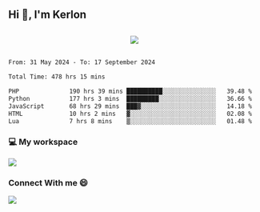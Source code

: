 ## Hi 👋, I'm Kerlon

<p align="center" style="margin: 30px;">
 
 <img src="https://skillicons.dev/icons?i=html,css,bootstrap,js,nodejs,jquery,python,flask,php,mysql,lua,sqlite,firebase">


</p>
<!--START_SECTION:waka-->

```txt
From: 31 May 2024 - To: 17 September 2024

Total Time: 478 hrs 15 mins

PHP              190 hrs 39 mins ██████████░░░░░░░░░░░░░░░   39.48 %
Python           177 hrs 3 mins  █████████░░░░░░░░░░░░░░░░   36.66 %
JavaScript       68 hrs 29 mins  ███▓░░░░░░░░░░░░░░░░░░░░░   14.18 %
HTML             10 hrs 2 mins   ▓░░░░░░░░░░░░░░░░░░░░░░░░   02.08 %
Lua              7 hrs 8 mins    ▒░░░░░░░░░░░░░░░░░░░░░░░░   01.48 %
```

<!--END_SECTION:waka-->


<p align="center">
 <h3>💻 My workspace</h3>
    <img src="https://skillicons.dev/icons?i=mint" />
</p>

<p align="center">
 <h3>Connect With me 😄</h3> 
    <a href="https://www.linkedin.com/in/kerlon-fernandes"><img src="https://skillicons.dev/icons?i=linkedin" />
  </a>
</p>



